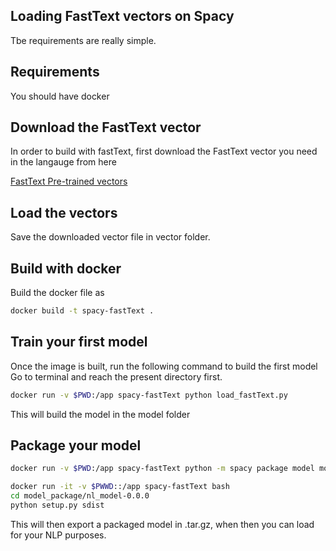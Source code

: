 ## Loading FastText vectors on Spacy

Tbe requirements are really simple. 

## Requirements

You should have docker

## Download the FastText vector

In order to build with fastText, first download the FastText vector you need in the langauge from here

[FastText Pre-trained vectors](https://github.com/facebookresearch/fastText/blob/master/pretrained-vectors.md)

## Load the vectors

Save the downloaded vector file in vector folder.

## Build with docker

Build the docker file as

```sh
docker build -t spacy-fastText .
```

## Train your first model

Once the image is built, run the following command to build the first model
Go to terminal and reach the present directory first.


```sh
docker run -v $PWD:/app spacy-fastText python load_fastText.py 
```

This will build the model in the model folder

## Package your model

```sh
docker run -v $PWD:/app spacy-fastText python -m spacy package model model_package

docker run -it -v $PWWD::/app spacy-fastText bash
cd model_package/nl_model-0.0.0
python setup.py sdist
```

This will then export a packaged model in .tar.gz, when then you can load for your NLP purposes.
